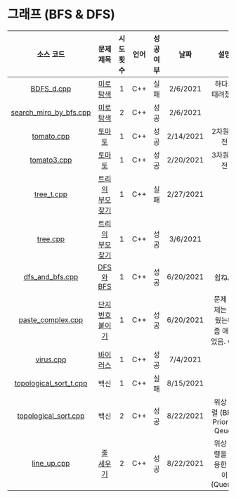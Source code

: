 # 그래프 (BFS & DFS)
|소스 코드|문제 제목|시도 횟수|언어|성공 여부|날짜|설명|
|:---:|:---:|:---:|:---:|:---:|:---:|:---:|
|[BDFS_d.cpp](../Graph/Footprints/BDFS_d.cpp)|[미로 탐색](http://boj.kr/2178)|1|C++|실패|2/6/2021|하다가 때려쳤음|
|[search_miro_by_bfs.cpp](../Graph/search_miro_by_bfs.cpp)|[미로 탐색](http://boj.kr/2178)|2|C++|성공|2/6/2021|
|[tomato.cpp](../Graph/tomato.cpp)|[토마토](http://boj.kr/7576)|1|C++|성공|2/14/2021|2차원 버전|
|[tomato3.cpp](../Graph/tomato3.cpp)|[토마토](http://boj.kr/7569)|1|C++|성공|2/20/2021|3차원 버전|
|[tree_t.cpp](../Graph/Footprints/tree.cpp)|[트리의 부모 찾기](http://boj.kr/11725)|1|C++|실패|2/27/2021|
|[tree.cpp](../Graph/tree.cpp)|[트리의 부모 찾기](http://boj.kr/11725)|1|C++|성공|3/6/2021|
|[dfs_and_bfs.cpp](../Graph/dfs_and_bfs.cpp)|[DFS와 BFS](http://boj.kr/1260)|1|C++|성공|6/20/2021|쉽ね。|
|[paste_complex.cpp](../Graph/paste_complex.cpp)|[단지번호붙이기](http://boj.kr/2667)|1|C++|성공|6/20/2021|문제 자체는 쉬웠는데 좀 애먹었음. GG|
|[virus.cpp](../Graph/virus.cpp)|[바이러스](http://boj.kr/2606)|1|C++|성공|7/4/2021|
|[topological_sort_t.cpp](../Graph/Footprints/topological_sort.cpp)|백신|1|C++|실패|8/15/2021|
|[topological_sort.cpp](../Graph/topological_sort.cpp)|백신|2|C++|성공|8/22/2021|위상 정렬 (BFS, Priority Qeue)|
|[line_up.cpp](../Graph/line_up.cpp)|[줄 세우기](http://boj.kr/2252)|2|C++|성공|8/22/2021|위상 정렬을 이용한 풀이 (Queue)|